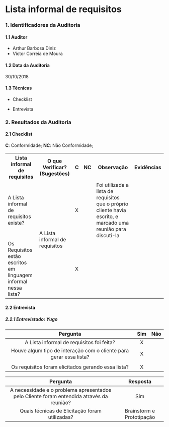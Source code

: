 Lista informal de requisitos
===

### 1. Identificadores da Auditoria

#### 1.1 Auditor

- Arthur Barbosa Diniz
- Victor Correia de Moura

#### 1.2 Data da Auditoria

30/10/2018

#### 1.3 Técnicas

- Checklist

- Entrevista

### 2. Resultados da Auditoria

#### 2.1 Checklist

**C**: Conformidade;
**NC**: Não Conformidade;

<table>
  <tr>
    <th>Lista informal de requisitos</th>
    <th>O que Verificar? (Sugestões)</th>
    <th>C</th>
    <th>NC</th>
    <th>Observação</th>
    <th>Evidências</th>
  </tr>
  <tr>
   <tr>
    <td>A Lista informal de requisitos existe?</td>
    <td rowspan="8">A Lista informal de requisitos</td>
    <td>X</td>
    <td align="center"></td>
    <td>Foi utilizada a lista de requisitos que o próprio cliente havia escrito, e marcado uma reunião para discuti-la</td>
    <td></td>
  </tr>
  <tr>
    <td>Os Requisitos estão escritos em linguagem informal nessa lista?</td>
    <td>X</td>
    <td align="center"></td>
    <td></td>
    <td></td>
  </tr>
</table>

#### 2.2 Entrevista

##### 2.2.1 **Entrevistado**: Yugo

|Pergunta| Sim |Não |
|:---:|:---:|:---:|
| A Lista informal de requisitos foi feita?| X ||
| Houve algum tipo de interação com o cliente para gerar essa lista? | X ||
|  ||
| Os requisitos foram elicitados gerando essa lista? |X||

|Pergunta| Resposta |
|:---:|:---:|
| A necessidade e o problema apresentados pelo Cliente foram entendida através da reunião? | Sim |
| Quais técnicas de Elicitação foram utilizadas? | Brainstorm e Prototipação |
